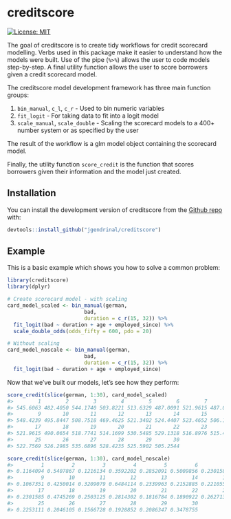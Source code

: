 
<!-- README.md is generated from README.Rmd. Please edit that file -->

# creditscore

<!-- badges: start -->

[![License:
MIT](https://img.shields.io/badge/license-MIT-green)](https://opensource.org/licenses/MIT)  
<!-- badges: end -->

The goal of creditscore is to create tidy workflows for credit scorecard
modelling. Verbs used in this package make it easier to understand how
the models were built. Use of the pipe (`%>%`) allows the user to code
models step-by-step. A final utility function allows the user to score
borrowers given a credit scorecard model.

The creditscore model development framework has three main function
groups:

1.  `bin_manual`, `c_l`, `c_r` - Used to bin numeric variables  
2.  `fit_logit` - For taking data to fit into a logit model  
3.  `scale_manual`, `scale_double` - Scaling the scorecard models to a
    400+ number system or as specified by the user

The result of the workflow is a glm model object containing the
scorecard model.

Finally, the utility function `score_credit` is the function that scores
borrowers given their information and the model just created.

## Installation

You can install the development version of creditscore from the [Github
repo](https://github.com/jgendrinal/creditscore) with:

``` r
devtools::install_github("jgendrinal/creditscore")
```

## Example

This is a basic example which shows you how to solve a common problem:

``` r
library(creditscore)
library(dplyr)
```

``` r
# Create scorecard model - with scaling
card_model_scaled <- bin_manual(german,
                         bad,
                         duration = c_r(15, 32)) %>%
  fit_logit(bad ~ duration + age + employed_since) %>% 
  scale_double_odds(odds_fifty = 600, pdo = 20)

# Without scaling
card_model_noscale <- bin_manual(german,
                         bad,
                         duration = c_r(15, 32)) %>%
  fit_logit(bad ~ duration + age + employed_since)
```

Now that we’ve built our models, let’s see how they perform:

``` r
score_credit(slice(german, 1:30), card_model_scaled)
#>        1        2        3        4        5        6        7        8 
#> 545.6063 482.4050 544.1740 503.8221 513.6329 487.0091 521.9615 487.0091 
#>        9       10       11       12       13       14       15       16 
#> 548.4239 495.8447 508.7518 469.4625 521.3402 524.4407 523.4652 506.1954 
#>       17       18       19       20       21       22       23       24 
#> 521.9615 490.0654 518.7741 514.1699 530.5485 529.1318 516.8976 515.4810 
#>       25       26       27       28       29       30 
#> 522.7569 526.2985 535.6896 528.4235 525.5902 505.2544
```

``` r
score_credit(slice(german, 1:30), card_model_noscale)
#>         1         2         3         4         5         6         7         8 
#> 0.1164094 0.5407867 0.1216134 0.3592202 0.2852091 0.5009856 0.2301585 0.5009856 
#>         9        10        11        12        13        14        15        16 
#> 0.1067351 0.4250014 0.3209079 0.6484114 0.2339963 0.2152885 0.2210551 0.3405140 
#>        17        18        19        20        21        22        23        24 
#> 0.2301585 0.4745269 0.2503125 0.2814302 0.1816784 0.1890922 0.2627131 0.2723332 
#>        25        26        27        28        29        30 
#> 0.2253111 0.2046105 0.1566728 0.1928852 0.2086347 0.3478755
```
